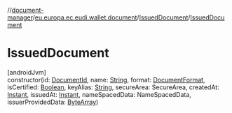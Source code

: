//[document-manager](../../../index.md)/[eu.europa.ec.eudi.wallet.document](../index.md)/[IssuedDocument](index.md)/[IssuedDocument](-issued-document.md)

# IssuedDocument

[androidJvm]\
constructor(id: [DocumentId](../-document-id/index.md),
name: [String](https://kotlinlang.org/api/latest/jvm/stdlib/kotlin/-string/index.html),
format: [DocumentFormat](../../eu.europa.ec.eudi.wallet.document.format/-document-format/index.md),
isCertified: [Boolean](https://kotlinlang.org/api/latest/jvm/stdlib/kotlin/-boolean/index.html),
keyAlias: [String](https://kotlinlang.org/api/latest/jvm/stdlib/kotlin/-string/index.html),
secureArea: SecureArea,
createdAt: [Instant](https://developer.android.com/reference/kotlin/java/time/Instant.html),
issuedAt: [Instant](https://developer.android.com/reference/kotlin/java/time/Instant.html),
nameSpacedData: NameSpacedData,
issuerProvidedData: [ByteArray](https://kotlinlang.org/api/latest/jvm/stdlib/kotlin/-byte-array/index.html))
